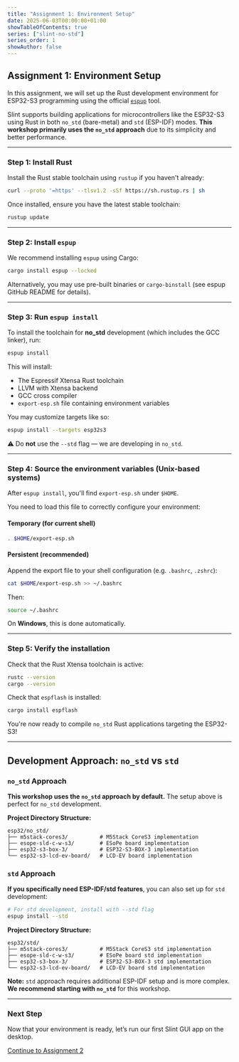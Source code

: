 ```yaml
---
title: "Assignment 1: Environment Setup"
date: 2025-06-03T00:00:00+01:00
showTableOfContents: true
series: ["slint-no-std"]
series_order: 1
showAuthor: false
---
```


## Assignment 1: Environment Setup

In this assignment, we will set up the Rust development environment for ESP32-S3 programming using the official [`espup`](https://github.com/esp-rs/espup) tool.

Slint supports building applications for microcontrollers like the ESP32-S3 using Rust in both `no_std` (bare-metal) and `std` (ESP-IDF) modes. **This workshop primarily uses the `no_std` approach** due to its simplicity and better performance.

---

### Step 1: Install Rust

Install the Rust stable toolchain using `rustup` if you haven't already:

```sh
curl --proto '=https' --tlsv1.2 -sSf https://sh.rustup.rs | sh
```

Once installed, ensure you have the latest stable toolchain:

```sh
rustup update
```

---

### Step 2: Install `espup`

We recommend installing `espup` using Cargo:

```sh
cargo install espup --locked
```

Alternatively, you may use pre-built binaries or `cargo-binstall` (see espup GitHub README for details).

---

### Step 3: Run `espup install`

To install the toolchain for **no_std** development (which includes the GCC linker), run:

```sh
espup install
```

This will install:

- The Espressif Xtensa Rust toolchain
- LLVM with Xtensa backend
- GCC cross compiler
- `export-esp.sh` file containing environment variables

You may customize targets like so:

```sh
espup install --targets esp32s3
```

⚠️ Do **not** use the `--std` flag — we are developing in `no_std`.

---

### Step 4: Source the environment variables (Unix-based systems)

After `espup install`, you'll find `export-esp.sh` under `$HOME`.

You need to load this file to correctly configure your environment:

#### Temporary (for current shell)

```sh
. $HOME/export-esp.sh
```

#### Persistent (recommended)

Append the export file to your shell configuration (e.g. `.bashrc`, `.zshrc`):

```sh
cat $HOME/export-esp.sh >> ~/.bashrc
```

Then:

```sh
source ~/.bashrc
```

On **Windows**, this is done automatically.

---

### Step 5: Verify the installation

Check that the Rust Xtensa toolchain is active:

```sh
rustc --version
cargo --version
```

Check that `espflash` is installed:

```sh
cargo install espflash
```

You're now ready to compile `no_std` Rust applications targeting the ESP32-S3!

---

## Development Approach: `no_std` vs `std`

### `no_std` Approach

**This workshop uses the `no_std` approach by default.** The setup above is perfect for `no_std` development.

**Project Directory Structure:**
```
esp32/no_std/
├── m5stack-cores3/          # M5Stack CoreS3 implementation
├── esope-sld-c-w-s3/        # ESoPe board implementation  
├── esp32-s3-box-3/          # ESP32-S3-BOX-3 implementation
└── esp32-s3-lcd-ev-board/   # LCD-EV board implementation
```

### `std` Approach

**If you specifically need ESP-IDF/std features**, you can also set up for `std` development:

```sh
# For std development, install with --std flag
espup install --std
```

**Project Directory Structure:**
```
esp32/std/
├── m5stack-cores3/          # M5Stack CoreS3 std implementation
├── esope-sld-c-w-s3/        # ESoPe board std implementation
├── esp32-s3-box-3/          # ESP32-S3-BOX-3 std implementation
└── esp32-s3-lcd-ev-board/   # LCD-EV board std implementation
```

**Note:** `std` approach requires additional ESP-IDF setup and is more complex. **We recommend starting with `no_std`** for this workshop.

---

### Next Step

Now that your environment is ready, let’s run our first Slint GUI app on the desktop.

[Continue to Assignment 2](../assignment-2/)
